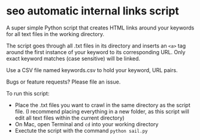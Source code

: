# seo automatic internal links script

A super simple Python script that creates HTML links around your keywords for all text files in the working directory.

The script goes through all .txt files in its directory and inserts an `<a>` tag around the first instance of your keyword to its corresponding URL. Only exact keyword matches (case sensitive) will be linked. 

Use a CSV file named keywords.csv to hold your keyword, URL pairs.

Bugs or feature requests? Please file an issue.

To run this script: 
* Place the .txt files you want to crawl in the same directory as the script file. (I recommend placing everything in a new folder, as this script will edit all text files within the current directory)
* On Mac, open Terminal and `cd` into your working directory 
* Exectute the script with the command `python sail.py`
